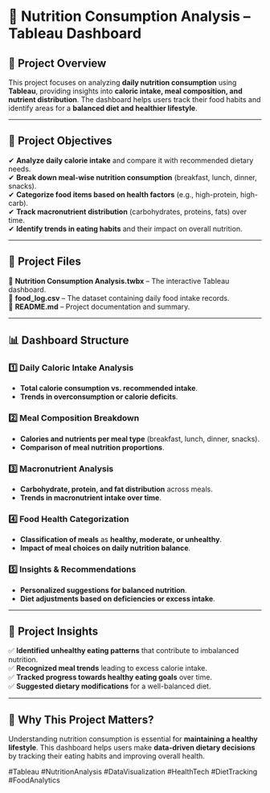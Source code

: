 # 🥗 **Nutrition Consumption Analysis – Tableau Dashboard**  

## 📌 **Project Overview**  
This project focuses on analyzing **daily nutrition consumption** using **Tableau**, providing insights into **caloric intake, meal composition, and nutrient distribution**. The dashboard helps users track their food habits and identify areas for a **balanced diet and healthier lifestyle**.  

---

## 🎯 **Project Objectives**  
✔ **Analyze daily calorie intake** and compare it with recommended dietary needs.  
✔ **Break down meal-wise nutrition consumption** (breakfast, lunch, dinner, snacks).  
✔ **Categorize food items based on health factors** (e.g., high-protein, high-carb).  
✔ **Track macronutrient distribution** (carbohydrates, proteins, fats) over time.  
✔ **Identify trends in eating habits** and their impact on overall nutrition.  

---

## 📂 **Project Files**  
📌 **Nutrition Consumption Analysis.twbx** – The interactive Tableau dashboard.  
📌 **food_log.csv** – The dataset containing daily food intake records.  
📌 **README.md** – Project documentation and summary.  

---

## 📊 **Dashboard Structure**  

### **1️⃣ Daily Caloric Intake Analysis**  
- **Total calorie consumption vs. recommended intake**.  
- **Trends in overconsumption or calorie deficits**.  

### **2️⃣ Meal Composition Breakdown**  
- **Calories and nutrients per meal type** (breakfast, lunch, dinner, snacks).  
- **Comparison of meal nutrition proportions**.  

### **3️⃣ Macronutrient Analysis**  
- **Carbohydrate, protein, and fat distribution** across meals.  
- **Trends in macronutrient intake over time**.  

### **4️⃣ Food Health Categorization**  
- **Classification of meals** as **healthy, moderate, or unhealthy**.  
- **Impact of meal choices on daily nutrition balance**.  

### **5️⃣ Insights & Recommendations**  
- **Personalized suggestions for balanced nutrition**.  
- **Diet adjustments based on deficiencies or excess intake**.  

---

## 📖 **Project Insights**  
✅ **Identified unhealthy eating patterns** that contribute to imbalanced nutrition.  
✅ **Recognized meal trends** leading to excess calorie intake.  
✅ **Tracked progress towards healthy eating goals** over time.  
✅ **Suggested dietary modifications** for a well-balanced diet.  

---

## 🚀 **Why This Project Matters?**  
Understanding nutrition consumption is essential for **maintaining a healthy lifestyle**. This dashboard helps users make **data-driven dietary decisions** by tracking their eating habits and improving overall health.  

#Tableau #NutritionAnalysis #DataVisualization #HealthTech #DietTracking #FoodAnalytics
